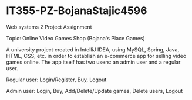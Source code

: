 # IT355-PZ-BojanaStajic4596

Web systems 2 Project Assignment

Topic: Online Video Games Shop (Bojana's Place Games)

A university project created in IntelliJ IDEA, using MySQL, Spring, Java, HTML, CSS, etc. in order to establish an e-commerce app for selling video games online. The app itself has two users: an admin user and a regular user. 

Regular user: Login/Register, Buy, Logout

Admin user: Login, Buy, Add/Delete/Update games, Delete users, Logout
